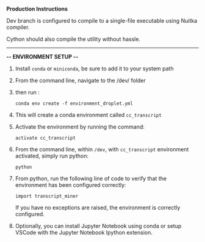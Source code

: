 **Production Instructions**

Dev branch is configured to compile to a single-file executable using Nuitka compiler. 

Cython should also compile the utility without hassle.

-------------------------------------------------------------------------------------
**-- ENVIRONMENT SETUP --**

1. Install `conda` or `miniconda`, be sure to add it to your system path

2. From the command line, navigate to the /dev/ folder

3. then run :

	`conda env create -f environment_droplet.yml`

4. This will create a conda environment called `cc_transcript`

5. Activate the environment by running the command:
	
	`activate cc_transcript`

6. From the command line, within `/dev`, with `cc_transcript` environment activated, simply run python:

	`python`

7. From python, run the following line of code to verify that the environment has been configured correctly:

	`import transcript_miner`


   If you have no exceptions are raised, the environment is correctly configured.

8. Optionally, you can install Jupyter Notebook using conda or setup VSCode with
   the Jupyter Notebook Ipython extension.
